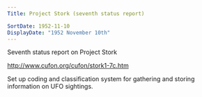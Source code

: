```yaml
---
Title: Project Stork (seventh status report)

SortDate: 1952-11-10
DisplayDate: "1952 November 10th"
---
```


Seventh status report on Project Stork

http://www.cufon.org/cufon/stork1-7c.htm

Set up coding and classification system for gathering and storing information on UFO sightings.